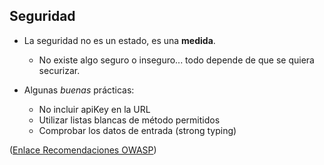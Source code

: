 ## Seguridad

* La seguridad no es un estado, es una **medida**.
    * No existe algo seguro o inseguro... todo depende de que se quiera securizar.

* Algunas *buenas* prácticas:
    * No incluir apiKey en la URL
    * Utilizar listas blancas de método permitidos
    * Comprobar los datos de entrada (strong typing)

([Enlace Recomendaciones OWASP](https://www.owasp.org/index.php/REST_Security_Cheat_Sheet))

